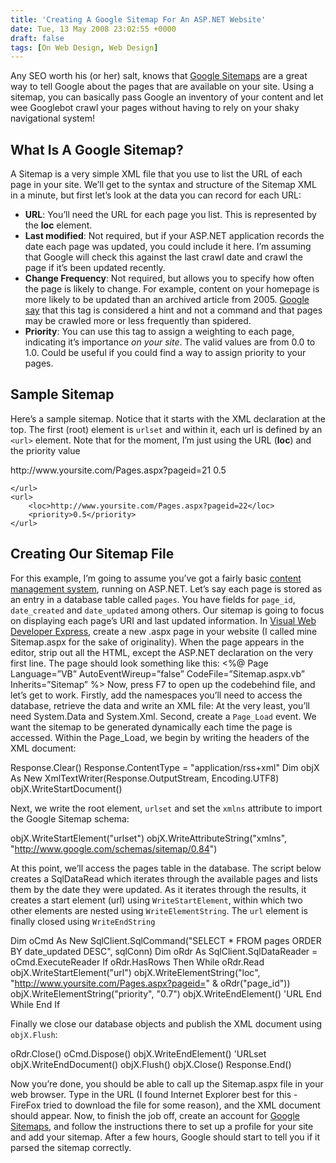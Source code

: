 ```yaml
---
title: 'Creating A Google Sitemap For An ASP.NET Website'
date: Tue, 13 May 2008 23:02:55 +0000
draft: false
tags: [On Web Design, Web Design]
---
```


Any SEO worth his (or her) salt, knows that [Google Sitemaps](https://www.google.com/webmasters/sitemaps) are a great way to tell Google about the pages that are available on your site. Using a sitemap, you can basically pass Google an inventory of your content and let wee Googlebot crawl your pages without having to rely on your shaky navigational system!

What Is A Google Sitemap?
-------------------------

A Sitemap is a very simple XML file that you use to list the URL of each page in your site. We’ll get to the syntax and structure of the Sitemap XML in a minute, but first let’s look at the data you can record for each URL:

*   **URL**: You’ll need the URL for each page you list. This is represented by the **loc** element.
*   **Last modified**: Not required, but if your ASP.NET application records the date each page was updated, you could include it here. I’m assuming that Google will check this against the last crawl date and crawl the page if it’s been updated recently.
*   **Change Frequency**: Not required, but allows you to specify how often the page is likely to change. For example, content on your homepage is more likely to be updated than an archived article from 2005. [Google say](http://www.google.com/webmasters/sitemaps/docs/en/protocol.html) that this tag is considered a hint and not a command and that pages may be crawled more or less frequently than spidered.
*   **Priority**: You can use this tag to assign a weighting to each page, indicating it’s importance _on your site_. The valid values are from 0.0 to 1.0. Could be useful if you could find a way to assign priority to your pages.

Sample Sitemap
--------------

Here’s a sample sitemap. Notice that it starts with the XML declaration at the top. The first (root) element is `urlset` and within it, each url is defined by an `<url>` element. Note that for the moment, I’m just using the URL (**loc**) and the priority value

<?xml version="1.0" encoding="utf-8" ?>
<urlset xmlns="http://www.google.com/schemas/sitemap/0.84">
	<url>
		<loc>http://www.yoursite.com/Pages.aspx?pageid=21</loc>
		<priority>0.5</priority>

	</url>
	<url>
		<loc>http://www.yoursite.com/Pages.aspx?pageid=22</loc>
		<priority>0.5</priority>
	</url>

</urlset>

Creating Our Sitemap File
-------------------------

For this example, I’m going to assume you’ve got a fairly basic [content management system](http://en.wikipedia.org/wiki/Web_content_management_system), running on ASP.NET. Let’s say each page is stored as an entry in a database table called `pages`. You have fields for `page_id`, `date_created` and `date_updated` among others. Our sitemap is going to focus on displaying each page’s URI and last updated information. In [Visual Web Developer Express](http://msdn.microsoft.com/vstudio/express/vwd/), create a new .aspx page in your website (I called mine Sitemap.aspx for the sake of originality). When the page appears in the editor, strip out all the HTML, except the ASP.NET declaration on the very first line. The page should look something like this: <%@ Page Language=”VB” AutoEventWireup=”false” CodeFile=”Sitemap.aspx.vb” Inherits=”Sitemap” %> Now, press F7 to open up the codebehind file, and let’s get to work. Firstly, add the namespaces you’ll need to access the database, retrieve the data and write an XML file: At the very least, you’ll need System.Data and System.Xml. Second, create a `Page_Load` event. We want the sitemap to be generated dynamically each time the page is accessed. Within the Page_Load, we begin by writing the headers of the XML document:

Response.Clear()
Response.ContentType = "application/rss+xml"
Dim objX As New XmlTextWriter(Response.OutputStream, Encoding.UTF8)
objX.WriteStartDocument()

Next, we write the root element, `urlset` and set the `xmlns` attribute to import the Google Sitemap schema:

objX.WriteStartElement("urlset")
objX.WriteAttributeString("xmlns", "http://www.google.com/schemas/sitemap/0.84")

At this point, we’ll access the pages table in the database. The script below creates a SqlDataRead which iterates through the available pages and lists them by the date they were updated. As it iterates through the results, it creates a start element (url) using `WriteStartElement`, within which two other elements are nested using `WriteElementString`. The `url` element is finally closed using `WriteEndString`

Dim oCmd As New SqlClient.SqlCommand("SELECT * FROM pages ORDER BY date_updated DESC", sqlConn)
Dim oRdr As SqlClient.SqlDataReader = oCmd.ExecuteReader
If oRdr.HasRows Then
    While oRdr.Read
        objX.WriteStartElement("url")
        objX.WriteElementString("loc", "http://www.yoursite.com/Pages.aspx?pageid=" & oRdr("page_id"))
        objX.WriteElementString("priority", "0.7")
        objX.WriteEndElement() 'URL
    End While
End If

Finally we close our database objects and publish the XML document using `objX.Flush`:

oRdr.Close()
oCmd.Dispose()
objX.WriteEndElement() 'URLset
objX.WriteEndDocument()
objX.Flush()
objX.Close()
Response.End()

Now you’re done, you should be able to call up the Sitemap.aspx file in your web browser. Type in the URL (I found Internet Explorer best for this - FireFox tried to download the file for some reason), and the XML document should appear. Now, to finish the job off, create an account for [Google Sitemaps](https://www.google.com/webmasters/sitemaps), and follow the instructions there to set up a profile for your site and add your sitemap. After a few hours, Google should start to tell you if it parsed the sitemap correctly.